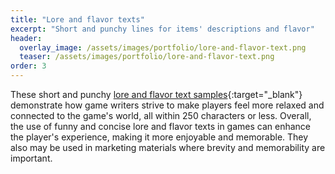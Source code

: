 ```yaml
---
title: "Lore and flavor texts"
excerpt: "Short and punchy lines for items' descriptions and flavor"
header:
  overlay_image: /assets/images/portfolio/lore-and-flavor-text.png
  teaser: /assets/images/portfolio/lore-and-flavor-text.png
order: 3
---
```


These short and punchy [lore and flavor text samples](https://drive.google.com/file/d/1L1_qM04kM6Mt0LvGxq4M1dlUx9ltvlEZ/view?usp=sharing){:target="\_blank"} demonstrate how game writers strive to make players feel more relaxed and connected to the game's world, all within 250 characters or less. Overall, the use of funny and concise lore and flavor texts in games can enhance the player's experience, making it more enjoyable and memorable. They also may be used in marketing materials where brevity and memorability are important.
